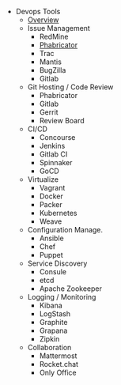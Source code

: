 - Devops Tools
  - [Overview](/devops-tools/README)
  - Issue Management
    - RedMine
    - [Phabricator](/devops-tools/phabricator)
    - Trac
    - Mantis
    - BugZilla
    - Gitlab
  - Git Hosting / Code Review
    - Phabricator
    - Gitlab
    - Gerrit
    - Review Board
  - CI/CD
    - Concourse
    - Jenkins
    - Gitlab CI
    - Spinnaker
    - GoCD
  - Virtualize
    - Vagrant
    - Docker
    - Packer
    - Kubernetes
    - Weave
  - Configuration Manage.
    - Ansible
    - Chef
    - Puppet
  - Service Discovery
    - Consule
    - etcd
    - Apache Zookeeper
  - Logging / Monitoring
    - Kibana
    - LogStash
    - Graphite
    - Grapana
    - Zipkin
  - Collaboration
    - Mattermost
    - Rocket.chat
    - Only Office
